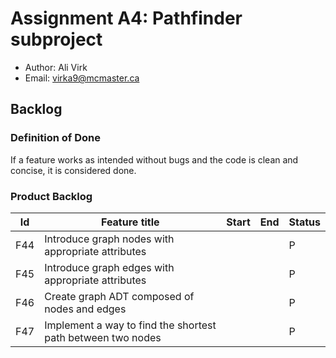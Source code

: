 # Assignment A4: Pathfinder subproject

  - Author: Ali Virk
  - Email: virka9@mcmaster.ca

## Backlog

### Definition of Done

If a feature works as intended without bugs and the code is clean and concise, it is considered done.

### Product Backlog

|  Id   | Feature title                                               | Start | End | Status |
| :---: | ----------------------------------------------------------- | ----- | --- | ------ |
|  F44  | Introduce graph nodes with appropriate attributes           |       |     | P      |
|  F45  | Introduce graph edges with appropriate attributes           |       |     | P      |
|  F46  | Create graph ADT composed of nodes and edges                |       |     | P      |
|  F47  | Implement a way to find the shortest path between two nodes |       |     | P      |